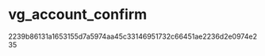 vg_account_confirm
==================
2239b86131a1653155d7a5974aa45c33146951732c66451ae2236d2e0974e235
